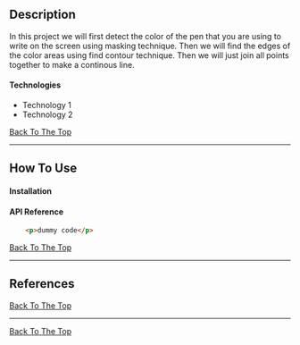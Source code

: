 ## Description
In this project we will first detect the color of the pen that you are using to write on the screen using masking technique. Then we will find the edges of the color areas using find contour technique. Then we will just join all points together to make a continous line.

#### Technologies

- Technology 1
- Technology 2

[Back To The Top](#read-me-template)

---

## How To Use

#### Installation



#### API Reference

```html
    <p>dummy code</p>
```
[Back To The Top](#read-me-template)

---

## References
[Back To The Top](#read-me-template)

---


[Back To The Top](#read-me-template)

